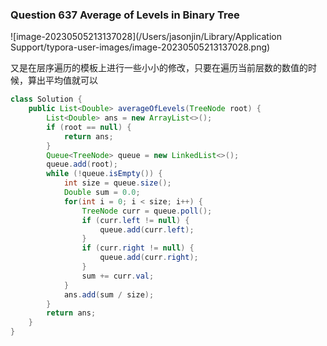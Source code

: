 ### Question 637 Average of Levels in Binary Tree

![image-20230505213137028](/Users/jasonjin/Library/Application Support/typora-user-images/image-20230505213137028.png)

又是在层序遍历的模板上进行一些小小的修改，只要在遍历当前层数的数值的时候，算出平均值就可以

~~~java
class Solution {
    public List<Double> averageOfLevels(TreeNode root) {
        List<Double> ans = new ArrayList<>();
        if (root == null) {
            return ans;
        }
        Queue<TreeNode> queue = new LinkedList<>();
        queue.add(root);
        while (!queue.isEmpty()) {
            int size = queue.size();
            Double sum = 0.0;
            for(int i = 0; i < size; i++) {
                TreeNode curr = queue.poll();
                if (curr.left != null) {
                    queue.add(curr.left);
                }
                if (curr.right != null) {
                    queue.add(curr.right);
                }
                sum += curr.val;
            }
            ans.add(sum / size);
        }
        return ans;
    }
}
~~~

